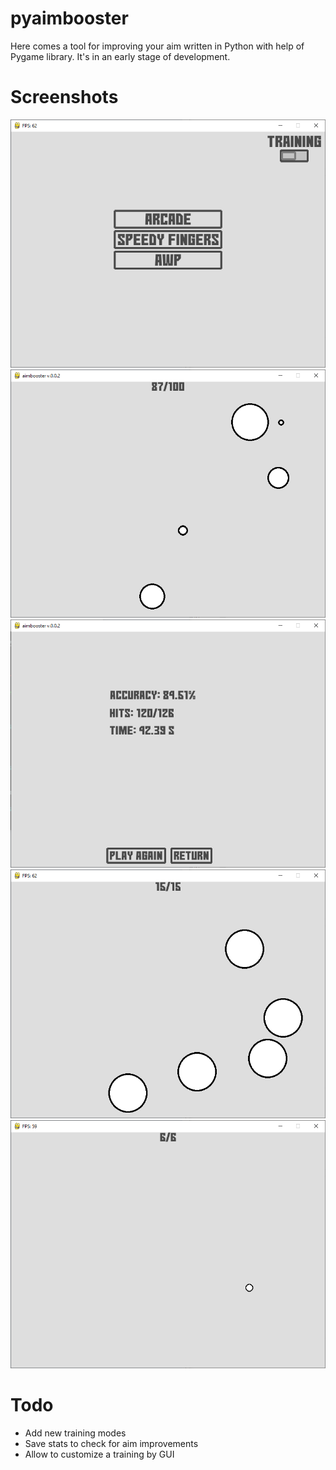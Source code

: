# pyaimbooster
Here comes a tool for improving your aim written in Python with help of Pygame library. It's in an early stage of development.

# Screenshots
![Main menu](img/main_menu.png)
![The game](img/the_game.png)
![Summary tab](img/summary.png)
![Speedy fingers mode](img/speedy_fingers.png)
![AWP mode](img/awp.png)

# Todo
- Add new training modes
- Save stats to check for aim improvements
- Allow to customize a training by GUI